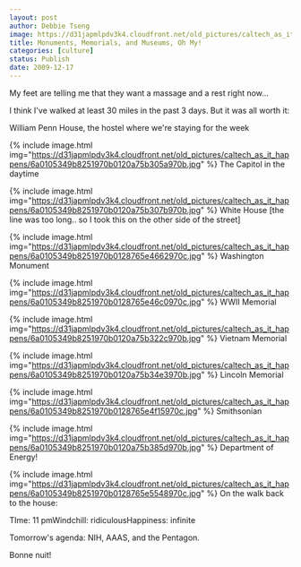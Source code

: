```yaml
---
layout: post
author: Debbie Tseng
image: https://d31japmlpdv3k4.cloudfront.net/old_pictures/caltech_as_it_happens/6a0105349b8251970b0120a75b3036970b.jpg
title: Monuments, Memorials, and Museums, Oh My!
categories: [culture]
status: Publish
date: 2009-12-17
---
```


My feet are telling me that they want a massage and a rest right now...

I think I've walked at least 30 miles in the past 3 days. But it was all worth it:

William Penn House, the hostel where we're staying for the week


{% include image.html img="https://d31japmlpdv3k4.cloudfront.net/old_pictures/caltech_as_it_happens/6a0105349b8251970b0120a75b305a970b.jpg" %}
The Capitol in the daytime


{% include image.html img="https://d31japmlpdv3k4.cloudfront.net/old_pictures/caltech_as_it_happens/6a0105349b8251970b0120a75b307b970b.jpg" %}
White House [the line was too long.. so I took this on the other side of the street]


{% include image.html img="https://d31japmlpdv3k4.cloudfront.net/old_pictures/caltech_as_it_happens/6a0105349b8251970b0128765e4662970c.jpg" %}
Washington Monument


{% include image.html img="https://d31japmlpdv3k4.cloudfront.net/old_pictures/caltech_as_it_happens/6a0105349b8251970b0128765e46c0970c.jpg" %}
WWII Memorial


{% include image.html img="https://d31japmlpdv3k4.cloudfront.net/old_pictures/caltech_as_it_happens/6a0105349b8251970b0120a75b322c970b.jpg" %}
Vietnam Memorial


{% include image.html img="https://d31japmlpdv3k4.cloudfront.net/old_pictures/caltech_as_it_happens/6a0105349b8251970b0120a75b34e3970b.jpg" %}
Lincoln Memorial


{% include image.html img="https://d31japmlpdv3k4.cloudfront.net/old_pictures/caltech_as_it_happens/6a0105349b8251970b0128765e4f15970c.jpg" %}
Smithsonian


{% include image.html img="https://d31japmlpdv3k4.cloudfront.net/old_pictures/caltech_as_it_happens/6a0105349b8251970b0120a75b385d970b.jpg" %}
Department of Energy!


{% include image.html img="https://d31japmlpdv3k4.cloudfront.net/old_pictures/caltech_as_it_happens/6a0105349b8251970b0128765e5548970c.jpg" %}
On the walk back to the house:

TIme: 11 pmWindchill: ridiculousHappiness: infinite

Tomorrow's agenda: NIH, AAAS, and the Pentagon.

Bonne nuit!

